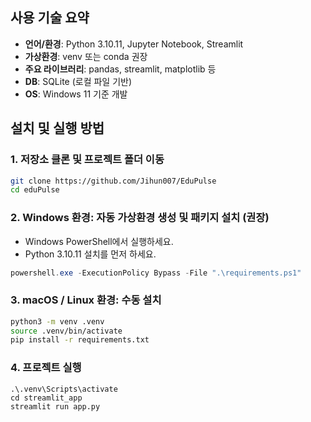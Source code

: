 ## 사용 기술 요약

- **언어/환경**: Python 3.10.11, Jupyter Notebook, Streamlit
- **가상환경**: venv 또는 conda 권장
- **주요 라이브러리**: pandas, streamlit, matplotlib 등
- **DB**: SQLite (로컬 파일 기반)
- **OS**: Windows 11 기준 개발

## 설치 및 실행 방법

### 1. 저장소 클론 및 프로젝트 폴더 이동
```bash
git clone https://github.com/Jihun007/EduPulse
cd eduPulse
```
### 2. Windows 환경: 자동 가상환경 생성 및 패키지 설치 (권장)
 - Windows PowerShell에서 실행하세요.
 - Python 3.10.11 설치를 먼저 하세요.
```powershell
powershell.exe -ExecutionPolicy Bypass -File ".\requirements.ps1"
```

### 3. macOS / Linux 환경: 수동 설치
```bash
python3 -m venv .venv
source .venv/bin/activate
pip install -r requirements.txt
```

### 4. 프로젝트 실행
```
.\.venv\Scripts\activate
cd streamlit_app
streamlit run app.py
```
